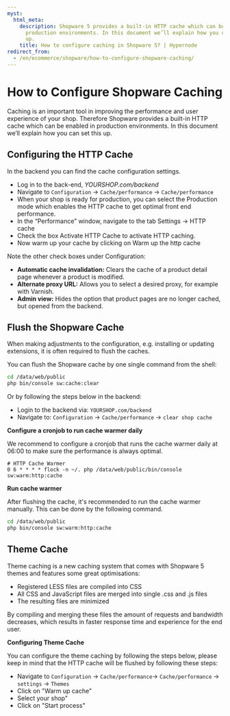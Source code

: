 ```yaml
---
myst:
  html_meta:
    description: Shopware 5 provides a built-in HTTP cache which can be enabled in
      production environments. In this document we’ll explain how you can set this
      up.
    title: How to configure caching in Shopware 5? | Hypernode
redirect_from:
  - /en/ecommerce/shopware/how-to-configure-shopware-caching/
---
```


<!-- source: https://support.hypernode.com/en/ecommerce/shopware/how-to-configure-shopware-caching/ -->

# How to Configure Shopware Caching

Caching is an important tool in improving the performance and user experience of your shop. Therefore Shopware provides a built-in HTTP cache which can be enabled in production environments. In this document we’ll explain how you can set this up.

## Configuring the HTTP Cache

In the backend you can find the cache configuration settings.

- Log in to the back-end, *YOURSHOP.com/backend*
- Navigate to `Configuration` -> `Cache/performance` -> `Cache/performance`
- When your shop is ready for production, you can select the Production mode which enables the HTTP cache to get optimal front end performance.
- In the “Performance” window, navigate to the tab Settings -> HTTP cache
- Check the box Activate HTTP Cache to activate HTTP caching.
- Now warm up your cache by clicking on Warm up the http cache

Note the other check boxes under Configuration:

- **Automatic cache invalidation:** Clears the cache of a product detail page whenever a product is modified.
- **Alternate proxy URL:** Allows you to select a desired proxy, for example with Varnish.
- **Admin view:** Hides the option that product pages are no longer cached, but opened from the backend.

## Flush the Shopware Cache

When making adjustments to the configuration, e.g. installing or updating extensions, it is often required to flush the caches.

You can flush the Shopware cache by one single command from the shell:

```bash
cd /data/web/public
php bin/console sw:cache:clear
```

Or by following the steps below in the backend:

- Login to the backend via: `YOURSHOP.com/backend`
- Navigate to: `Configuration` -> `Cache/performance` -> `clear shop cache`

**Configure a cronjob to run cache warmer daily**

We recommend to configure a cronjob that runs the cache warmer daily at 06:00 to make sure the performance is always optimal.

```text
# HTTP Cache Warmer
0 6 * * * * flock -n ~/. php /data/web/public/bin/console sw:warm:http:cache
```

**Run cache warmer**

After flushing the cache, it's recommended to run the cache warmer manually. This can be done by the following command.

```bash
cd /data/web/public
php bin/console sw:warm:http:cache
```

## Theme Cache

Theme caching is a new caching system that comes with Shopware 5 themes and features some great optimisations:

- Registered LESS files are compiled into CSS
- All CSS and JavaScript files are merged into single .css and .js files
- The resulting files are minimized

By compiling and merging these files the amount of requests and bandwidth decreases, which results in faster response time and experience for the end user.

**Configuring Theme Cache**

You can configure the theme caching by following the steps below, please keep in mind that the HTTP cache will be flushed by following these steps:

- Navigate to `Configuration` -> `Cache/performance`-> `Cache/performance` -> `settings` -> `Themes`
- Click on "Warm up cache"
- Select your shop"
- Click on "Start process"
